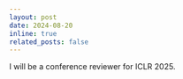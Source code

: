 ```yaml
---
layout: post
date: 2024-08-20
inline: true
related_posts: false
---
```


 I will be a conference reviewer for ICLR 2025.
